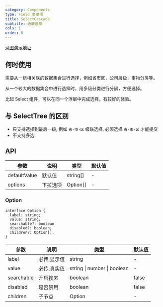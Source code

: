 ```yaml
---
category: Components
type: Field 表单项
title: SelectCascade
subtitle: 级联选择
cols: 1
order: 8
---
```


[河图演示地址](http://139.155.239.172:9536/guiedit?route=%2Fproject%2Fhetu_demo%2Fhetu%2Fdemo%2FSelectCascade)

## 何时使用

需要从一组相关联的数据集合进行选择，例如省市区，公司层级，事物分类等。

从一个较大的数据集合中进行选择时，用多级分类进行分隔，方便选择。

比起 Select 组件，可以在同一个浮层中完成选择，有较好的体验。

## 与 SelectTree 的区别

- 只支持选择到最后一级, 例如 `省-市-区` 级联选择, 必须选择 `省-市-区` 才能提交
- 不支持多选

## API

| 参数         | 说明     | 类型     | 默认值 |
| ------------ | -------- | -------- | ------ |
| defaultValue | 默认值   | string[] | -      |
| options      | 下拉选项 | Option[] | -      |

### Option

```
interface Option {
  label: string;
  value: string;
  searchable?: boolean
  disabled?: boolean;
  children?: Option[];
}
```

| 参数       | 说明        | 类型                        | 默认值 |
| ---------- | ----------- | --------------------------- | ------ |
| label      | 必传,显示值 | string                      | -      |
| value      | 必传,真实值 | string \| number \| boolean | -      |
| searchable | 开启搜索    | boolean                     | false  |
| disabled   | 是否禁用    | boolean                     | false  |
| children   | 子节点      | Option                      | -      |
